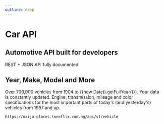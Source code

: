 ```yaml
---
outline: deep
---
```


# Car API

## Automotive API built for developers

REST + JSON API fully documented

## Year, Make, Model and More

Over 700,000 vehicles from 1904 to {{new Date().getFullYear()}}. Your data is constantly updated. Engine, transmission, mileage and color specifications for the most important parts of today's (and yesterday's) vehicles from 1997 and up.

<Badge type="warning" text="ENTRY POINT" /> `https://naija-places.toneflix.com.ng/api/v1/vehicle`
